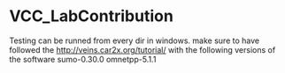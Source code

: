 # VCC_LabContribution

Testing can be runned from every dir in windows.
make sure to have followed the http://veins.car2x.org/tutorial/ with the following versions of the software
sumo-0.30.0
omnetpp-5.1.1

